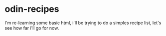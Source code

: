 # odin-recipes
I'm re-learning some basic html, i'll be trying to do a simples recipe list, let's see how far i'll go for now.